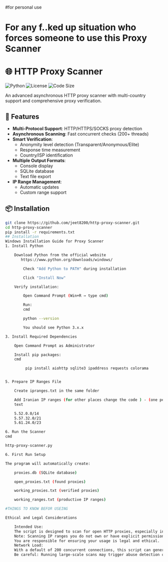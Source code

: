 #for personal use

# For any f..ked up situation who forces someone to use this Proxy Scanner

# 🌐 HTTP Proxy Scanner

![Python](https://img.shields.io/badge/python-3.7%2B-blue)
![License](https://img.shields.io/badge/license-MIT-green)
![Code Size](https://img.shields.io/github/languages/code-size/jeet8200/http-proxy-scanner)

An advanced asynchronous HTTP proxy scanner with multi-country support and comprehensive proxy verification.

## 🚀 Features

- **Multi-Protocol Support**: HTTP/HTTPS/SOCKS proxy detection
- **Asynchronous Scanning**: Fast concurrent checks (200+ threads)
- **Smart Verification**: 
  - Anonymity level detection (Transparent/Anonymous/Elite)
  - Response time measurement
  - Country/ISP identification
- **Multiple Output Formats**: 
  - Console display
  - SQLite database
  - Text file export
- **IP Range Management**: 
  - Automatic updates
  - Custom range support

## 📦 Installation

```bash
git clone https://github.com/jeet8200/http-proxy-scanner.git
cd http-proxy-scanner
pip install -r requirements.txt
## Installation
Windows Installation Guide for Proxy Scanner
1. Install Python

    Download Python from the official website
       https://www.python.org/downloads/windows/

        Check "Add Python to PATH" during installation

        Click "Install Now"

    Verify installation:

        Open Command Prompt (Win+R → type cmd)

        Run:
        cmd

        python --version

        You should see Python 3.x.x

3. Install Required Dependencies

    Open Command Prompt as Administrator

    Install pip packages:
    cmd

         pip install aiohttp sqlite3 ipaddress requests colorama


5. Prepare IP Ranges File

    Create ipranges.txt in the same folder

    Add Iranian IP ranges (for other places change the code ) - (one per line), for example:
    text

    5.52.0.0/14
    5.57.32.0/21
    5.61.24.0/23

6. Run the Scanner
cmd

http-proxy-scanner.py

6. First Run Setup

The program will automatically create:

    proxies.db (SQLite database)

    open_proxies.txt (found proxies)

    working_proxies.txt (verified proxies)

    working_ranges.txt (productive IP ranges)

#THINGS TO KNOW BEFOR USEING

Ethical and Legal Considerations

    Intended Use:
    The script is designed to scan for open HTTP proxies, especially in Iranian IP ranges.
    Note: Scanning IP ranges you do not own or have explicit permission to scan may violate laws or terms of service in many regions.
    You are responsible for ensuring your usage is legal and ethical.
    Network Load:
    With a default of 200 concurrent connections, this script can generate significant network traffic.
    Be careful: Running large-scale scans may trigger abuse detection or get your IP blacklisted.
